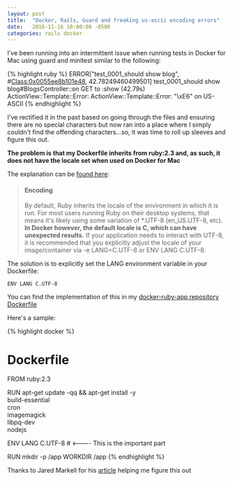 ```yaml
---
layout: post
title:  "Docker, Rails, Guard and freaking us-ascii encoding errors"
date:   2016-11-16 10:00:00 -0500
categories: rails docker
---
```

I’ve been running into an intermittent issue when running tests in Docker for Mac using guard and minitest similar to the following:

{% highlight ruby %}
ERROR["test_0001_should show blog", #<Class:0x0055ee8b101e48>, 42.78249460499501]
 test_0001_should show blog#BlogsController::on GET to :show (42.79s)
ActionView::Template::Error: ActionView::Template::Error: "\xE6" on US-ASCII
{% endhighlight %}

I've rectified it in the past based on going through the files and ensuring there are no special characters but now ran into a place where I simply couldn't find the offending characters...so, it was time to roll up sleeves and figure this out.

**The problem is that my Dockerfile inherits from ruby:2.3 and, as such, it does not have the locale set when used on Docker for Mac**

The explanation can be [found here](https://hub.docker.com/_/ruby/):

> #### Encoding
> By default, Ruby inherits the locale of the environment in which it is run. For most users running Ruby on their desktop systems, that means it's likely using some variation of *.UTF-8 (en_US.UTF-8, etc). **In Docker however, the default locale is C, which can have unexpected results.** If your application needs to interact with UTF-8, it is recommended that you explicitly adjust the locale of your image/container via -e LANG=C.UTF-8 or ENV LANG C.UTF-8.

The solution is to explicitly set the LANG environment variable in your Dockerfile:

`ENV LANG C.UTF-8`

You can find the implementation of this in my [docker-ruby-app repository Dockerfile](https://github.com/neilsmind/docker-ruby-app/blob/master/Dockerfile#L10)

Here's a sample:

{% highlight docker %}
# Dockerfile
FROM ruby:2.3

RUN apt-get update -qq && apt-get install -y \
  build-essential \
  cron \
  imagemagick \
  libpq-dev \
  nodejs

ENV LANG C.UTF-8 # <---- This is the important part

RUN mkdir -p /app
WORKDIR /app
{% endhighlight %}

Thanks to Jared Markell for his [article](http://jaredmarkell.com/docker-and-locales/) helping me figure this out
